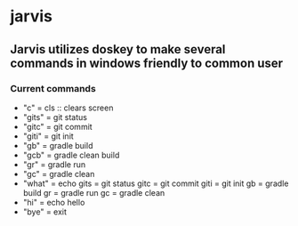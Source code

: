 # jarvis

## Jarvis utilizes doskey to make several commands in windows friendly to common user

### Current commands
- "c" = cls :: clears screen
- "gits" = git status
- "gitc" = git commit
- "giti" = git init
- "gb" = gradle build
- "gcb" = gradle clean build
- "gr" = gradle run
- "gc" = gradle clean
- "what" = echo gits = git status gitc = git commit giti = git init gb = gradle build gr = gradle run gc = gradle clean
- "hi" = echo hello
- "bye" = exit
